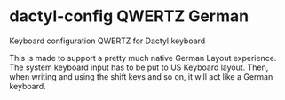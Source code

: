 # dactyl-config QWERTZ German
Keyboard configuration QWERTZ for Dactyl keyboard

This is made to support a pretty much native German Layout experience.
The system keyboard input has to be put to US Keyboard layout. 
Then, when writing and using the shift keys and so on, it will act like a German keyboard.
